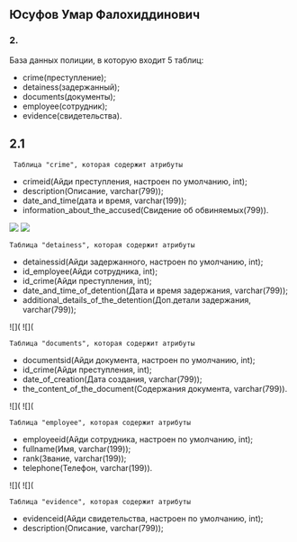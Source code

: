 ## Юсуфов Умар Фалохиддинович

### 2.
База данных полиции, в которую входит 5 таблиц:
* crime(преступление);
* detainess(задержанный);
* documents(документы);
* employee(сотрудник);
* evidence(свидетельства).

##  2.1
	 Таблица "crime", которая содержит атрибуты
* crimeid(Айди преступления, настроен по умолчанию, int);
* description(Описание, varchar(799));
* date_and_time(дата и время, varchar(199));
* information_about_the_accused(Свидение об обвиняемых(799)).

![](screenshots./msg1276890825-32239.jpg)	![](screenshots./msg1276890825-32308.jpg)

	Таблица "detainess", которая содержит атрибуты
* detainessid(Айди задержанного, настроен по умолчанию, int);
* id_employee(Айди сотрудника, int);
* id_crime(Айди преступления, int);
* date_and_time_of_detention(Дата и время задержания, varchar(799));
* additional_details_of_the_detention(Доп.детали задержания, varchar(799));

![](						![](

	Таблица "documents", которая содержит атрибуты
* documentsid(Айди документа, настроен по умолчанию, int);
* id_crime(Айди преступления, int);
* date_of_creation(Дата создания, varchar(799));
* the_content_of_the_document(Содержания документа, varchar(799)).

![](						![](

	Таблица "employee", которая содержит атрибуты	
* employeeid(Айди сотрудника, настроен по умолчанию, int);
* fullname(Имя, varchar(199));
* rank(Звание, varchar(199));
* telephone(Телефон, varchar(199)).

![](						![](

	Таблица "evidence", которая содержит атрибуты
* evidenceid(Айди свидетельства, настроен по умолчанию, int);
* description(Описание, varchar(799));
